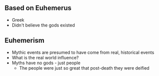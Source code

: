 
## Based on Euhemerus
- Greek
- Didn't believe the gods existed
## Euhemerism 
- Mythic events are presumed to have come from real, historical events
- What is the real world influence?
- Myths have no gods - just people
	- The people were just so great that post-death they were deified